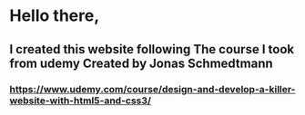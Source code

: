 # Hello there,
## I created this website following The course I took from udemy Created by Jonas Schmedtmann
### https://www.udemy.com/course/design-and-develop-a-killer-website-with-html5-and-css3/
